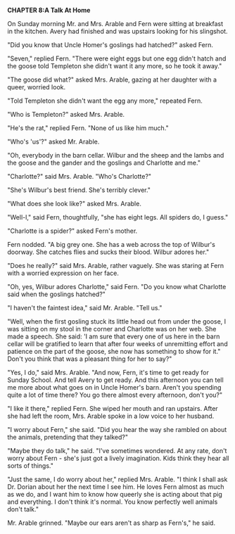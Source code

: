 <p><strong>CHAPTER 8:A Talk At Home</strong></p>
<p>On Sunday morning Mr. and Mrs. Arable and Fern were sitting at breakfast in the kitchen. Avery had finished and was upstairs looking for his slingshot.</p>
<p>"Did you know that Uncle Homer's goslings had hatched?" asked Fern.</p>
<p>"Seven," replied Fern. "There were eight eggs but one egg didn't hatch and the goose told Templeton she didn't want it any more, so he took it away."</p>
<p>"The goose did what?" asked Mrs. Arable, gazing at her daughter with a queer, worried look.</p>
<p>"Told Templeton she didn't want the egg any more," repeated Fern.</p>
<p>"Who is Templeton?" asked Mrs. Arable.</p>
<p>"He's the rat," replied Fern. "None of us like him much."</p>
<p>"Who's 'us'?" asked Mr. Arable.</p>
<p>"Oh, everybody in the barn cellar. Wilbur and the sheep and the lambs and the goose and the gander and the goslings and Charlotte and me."</p>
<p>"Charlotte?" said Mrs. Arable. "Who's Charlotte?"</p>
<p>"She's Wilbur's best friend. She's terribly clever."</p>
<p>"What does she look like?" asked Mrs. Arable.</p>
<p>"Well-l," said Fern, thoughtfully, "she has eight legs. All spiders do, I guess."</p>
<p>"Charlotte is a spider?" asked Fern's mother.</p>
<p>Fern nodded. "A big grey one. She has a web across the top of Wilbur's doorway. She catches flies and sucks their blood. Wilbur adores her."</p>
<p>"Does he really?" said Mrs. Arable, rather vaguely. She was staring at Fern with a worried expression on her face.</p>
<p>"Oh, yes, Wilbur adores Charlotte," said Fern. "Do you know what Charlotte said when the goslings hatched?"</p>
<p>"I haven't the faintest idea," said Mr. Arable. "Tell us."</p>
<p>"Well, when the first gosling stuck its little head out from under the goose, I was sitting on my stool in the corner and Charlotte was on her web. She made a speech. She said: 'I am sure that every one of us here in the barn cellar will be gratified to learn that after four weeks of unremitting effort and patience on the part of the goose, she now has something to show for it." Don't you think that was a pleasant thing for her to say?"</p>
<p>"Yes, I do," said Mrs. Arable. "And now, Fern, it's time to get ready for Sunday School. And tell Avery to get ready. And this afternoon you can tell me more about what goes on in Uncle Homer's barn. Aren't you spending quite a lot of time there? You go there almost every afternoon, don't you?"</p>
<p>"I like it there," replied Fern. She wiped her mouth and ran upstairs. After she had left the room, Mrs. Arable spoke in a low voice to her husband.</p>
<p>"I worry about Fern," she said. "Did you hear the way she rambled on about the animals, pretending that they talked?"</p>
<p>"Maybe they do talk," he said. "I've sometimes wondered. At any rate, don't worry about Fern - she's just got a lively imagination. Kids think they hear all sorts of things."</p>
<p>"Just the same, I do worry about her," replied Mrs. Arable. "I think I shall ask Dr. Dorian about her the next time I see him. He loves Fern almost as much as we do, and I want him to know how queerly she is acting about that pig and everything. I don't think it's normal. You know perfectly well animals don't talk."</p>
<p>Mr. Arable grinned. "Maybe our ears aren't as sharp as Fern's," he said.</p>